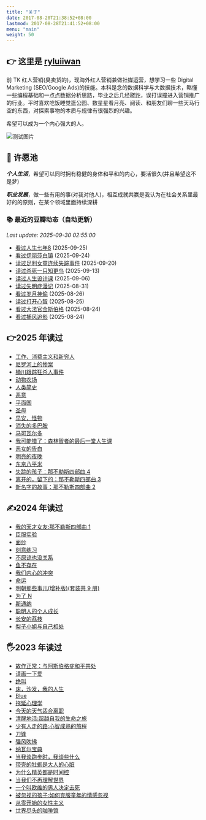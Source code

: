 ```yaml
---
title: "关于"
date: 2017-08-20T21:38:52+08:00
lastmod: 2017-08-28T21:41:52+08:00
menu: "main"
weight: 50
---
```


## 👉 这里是 [ryluiiwan](http://ryluiiwan.com)

前 TK 红人营销(臭卖货的)，现海外红人营销兼做社媒运营，想学习一些 Digital Marketing (SEO/Google Ads)的技能。本科是念的数据科学与大数据技术，略懂一些编程基础和一点点数据分析思路，毕业之后几经蹉跎，误打误撞进入营销推广的行业。平时喜欢吃饭睡觉逛公园、数星星看月亮、阅读、和朋友们聊一些天马行空的东西，对探索事物的本质与规律有很强烈的兴趣。

希望可以成为一个内心强大的人。

![测试图片](/images/About.jpg)

## 🥂 许愿池

**_个人生活_**，希望可以同时拥有稳健的身体和平和的内心，要活很久(并且希望这不是梦)

**_职业发展_**，做一些有用的事(对我对他人)，相互成就共赢是我认为在社会关系里最好的的原则，在某个领域里面持续深耕

<!-- douban start -->

### 📚 最近的豆瓣动态（自动更新）
_Last update: 2025-09-30 02:55:00_

- [看过人生七年8](https://movie.douban.com/subject/10748226/)  (2025-09-25)
- [看过伊丽莎白镇](https://movie.douban.com/subject/1419933/)  (2025-09-24)
- [读过足利女童连续失踪事件](https://book.douban.com/subject/35776315/)  (2025-09-20)
- [读过杀死一只知更鸟](https://book.douban.com/subject/26879778/)  (2025-09-13)
- [读过人生设计课](https://book.douban.com/subject/35812149/)  (2025-09-06)
- [读过失明症漫记](https://book.douban.com/subject/35984787/)  (2025-08-31)
- [看过岁月神偷](https://movie.douban.com/subject/3792799/)  (2025-08-26)
- [读过打开心智](https://book.douban.com/subject/36089614/)  (2025-08-25)
- [看过大法官金斯伯格](https://movie.douban.com/subject/27615467/)  (2025-08-24)
- [看过捕风追影](https://movie.douban.com/subject/36600459/)  (2025-08-24)

<!-- douban end -->

## 👉2025 年读过

- [工作、消费主义和新穷人](https://book.douban.com/subject/36519486/)
- [尼罗河上的惨案](https://book.douban.com/subject/25697546/)
- [桶川跟踪狂杀人事件](https://book.douban.com/subject35094680/)
- [动物农场](https://book.douban.com/subject/4908879/)
- [人类简史](https://book.douban.com/subject/25985021/)
- [恶意](https://book.douban.com/subject/26877752/)
- [平面国](https://book.douban.com/subject/35170896/)
- [圣母](https://book.douban.com/subject/30475757/)
- [早安，怪物](https://book.douban.com/subject/36700758/)
- [消失的多巴胺](https://book.douban.com/subject/37058625/)
- [马可瓦尔多](https://book.douban.com/subject/34799583/)
- [我可能错了：森林智者的最后一堂人生课](https://book.douban.com/subject/37021120/)
- [恶女的告白](https://book.douban.com/subject/36743030/)
- [明亮的夜晚](https://book.douban.com/subject/36457094/)
- [东京八平米](https://book.douban.com/subject/36096287/)
- [失踪的孩子：那不勒斯四部曲 4](https://book.douban.com/subject/30172069/)
- [离开的，留下的：那不勒斯四部曲 3](https://book.douban.com/subject/27104959/)
- [新名字的故事：那不勒斯四部曲 2](https://book.douban.com/subject/26986954/)

## ✍2024 年读过

- [我的天才女友:那不勒斯四部曲 1](https://book.douban.com/subject/26878124/)
- [臣服实验](https://book.douban.com/subject/30384422/)
- [面纱](https://book.douban.com/subject/26757680/)
- [刻意练习](https://book.douban.com/subject/26895993/)
- [不原谅也没关系](https://book.douban.com/subject/36132802/)
- [鱼不存在](https://book.douban.com/subject/36096300/)
- [我们内心的冲突](https://book.douban.com/subject/35627242/)
- [命运](https://book.douban.com/subject/36084340/)
- [明朝那些事儿(增补版)(套装共 9 册)](https://book.douban.com/subject/27127895/)
- [为了 N](https://book.douban.com/subject/10345553/)
- [斯通纳](https://book.douban.com/subject/26425831/)
- [聪明人的个人成长](https://book.douban.com/subject/36018994/)
- [长安的荔枝](https://book.douban.com/subject/36104107/)
- [梨子小姐与自己相处](https://book.douban.com/subject/36316908/)

## 🖐2023 年读过

- [故作正常：与阿斯伯格症和平共处](https://book.douban.com/subject/26958752/)
- [请画一下爱](https://book.douban.com/subject/35771718/)
- [绝叫](https://book.douban.com/subject/35031587/)
- [床，沙发，我的人生](https://book.douban.com/subject/36243264/)
- [Blue](https://book.douban.com/subject/35503551/)
- [拖延心理学](https://book.douban.com/subject/4180711/)
- [今天的天气适合离职](https://book.douban.com/subject/36401716/)
- [清醒地活:超越自我的生命之旅](https://book.douban.com/subject/35581777/)
- [少有人走的路:心智成熟的旅程](https://book.douban.com/subject/1775691/)
- [刀锋](https://book.douban.com/subject/26896878/)
- [强风吹拂](https://book.douban.com/subject/33440237/)
- [纳瓦尔宝典](https://book.douban.com/subject/35876121/)
- [当我谈跑步时，我谈些什么](https://book.douban.com/subject/26575679/)
- [带壳的牡蛎是大人的心脏](https://book.douban.com/subject/36082424/)
- [为什么精英都是时间控](https://book.douban.com/subject/30188003/)
- [当我们不再理解世界](https://book.douban.com/subject/36073906/)
- [一个叫欧维的男人决定去死](https://book.douban.com/subject/27054340/)
- [被忽视的孩子:如何克服童年的情感忽视](https://book.douban.com/subject/30358363/)
- [从零开始的女性主义](https://book.douban.com/subject/35523099/)
- [世界尽头的咖啡馆](https://book.douban.com/subject/33422386/)
